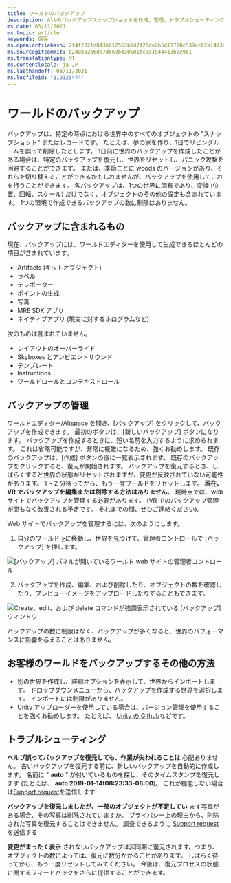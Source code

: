 ```yaml
---
title: ワールドのバックアップ
description: Altのバックアップスナップショットを作成、管理、トラブルシューティングする方法について説明します。
ms.date: 03/11/2021
ms.topic: article
keywords: 保存
ms.openlocfilehash: 2f4f232fd843b612563b2d7425de2b5d17720c539cc02a1493bc4b118de4f117
ms.sourcegitcommit: b248ba2a6da7d669b430581fc3a1544413b2e9c1
ms.translationtype: MT
ms.contentlocale: ja-JP
ms.lasthandoff: 08/11/2021
ms.locfileid: "119125474"
---
```

# <a name="backing-up-your-worlds"></a>ワールドのバックアップ

バックアップは、特定の時点における世界中のすべてのオブジェクトの "スナップショット" またはレコードです。 たとえば、夢の家を作り、1日でリビングルームを誤って削除したとします。 1日前に世界のバックアップを作成したことがある場合は、特定のバックアップを復元し、世界をリセットし、パニック攻撃を回避することができます。 または、季節ごとに woods のバージョンがあり、それらを切り替えることができるかもしれませんが、バックアップを使用してこれを行うことができます。 各バックアップは、1つの世界に固有であり、変換 (位置、回転、スケール) だけでなく、オブジェクトのその他の設定も含まれています。 1つの環境で作成できるバックアップの数に制限はありません。  

## <a name="whats-included-in-a-backup"></a>バックアップに含まれるもの

現在、バックアップには、ワールドエディターを使用して生成できるほとんどの項目が含まれています。
* Artifacts (キットオブジェクト)
* ラベル
* テレポーター
* ポイントの生成
* 写真
* MRE SDK アプリ
* ネイティブアプリ (現実に対するホログラムなど)

次のものは含まれていません。

* レイアウトのオーバーライド
* Skyboxes とアンビエントサウンド
* テンプレート
* Instructions
* ワールドロールとコンテキストロール

## <a name="managing-backups"></a>バックアップの管理

ワールドエディター/Altspace を開き、[バックアップ] をクリックして、バックアップを作成できます。 最初のボタンは、[新しいバックアップ] ボタンになります。 バックアップを作成するときに、短い名前を入力するように求められます。 これは省略可能ですが、非常に複雑になるため、強くお勧めします。 既存のバックアップは、[作成] ボタンの後に一覧表示されます。 既存のバックアップをクリックすると、復元が開始されます。 バックアップを復元するとき、しばらくすると世界の状態がリセットされますが、変更が反映されていない可能性があります。 1 ~ 2 分待ってから、もう一度ワールドをリセットします。 **現在、VR でバックアップを編集または削除する方法はありません**。 現時点では、web サイトでバックアップを管理する必要があります。 (VR でのバックアップ管理が間もなく改善される予定です。 それまでの間、ぜひご連絡ください)。

Web サイトでバックアップを管理するには、次のようにします。

1. 自分のワールド [>](https://account.altvr.com/users/sign_in)に移動し、世界を見つけて、管理者コントロールで [バックアップ] を押します。

![[バックアップ] パネルが開いているワールド web サイトの管理者コントロール](images/world-backup-img-01.png)

2. バックアップを作成、編集、および削除したり、オブジェクトの数を確認したり、プレビューイメージをアップロードしたりすることもできます。 

![Create、edit、および delete コマンドが強調表示されている [バックアップ] ウィンドウ](images/world-backup-img-02.png)

バックアップの数に制限はなく、バックアップが多くなると、世界のパフォーマンスに影響を与えることはありません。

## <a name="other-ways-to-back-up-your-worlds"></a>お客様のワールドをバックアップするその他の方法

* 別の世界を作成し、詳細オプションを表示して、世界からインポートします。 ドロップダウンメニューから、バックアップを作成する世界を選択します。 インポートには制限がありません。
* Unity アップローダーを使用している場合は、バージョン管理を使用することを強くお勧めします。 たとえば、 [Unity の Github](https://unity.github.com)などです。

## <a name="troubleshooting"></a>トラブルシューティング

**ヘルプ誤ってバックアップを復元しても、作業が失われることは** 心配ありません。 古いバックアップを復元する前に、新しいバックアップを自動的に作成します。 名前に " **auto** " が付いているものを探し、そのタイムスタンプを復元します (たとえば、 **auto 2019-01-14t08:23:33-08:00**)。  これが機能しない場合は[Support request](https://help.altvr.com/hc/requests/new)を送信します

**バックアップを復元しましたが、一部のオブジェクトが不足してい** ます写真がある場合、その写真は削除されていますか。 プライバシー上の理由から、削除された写真を復元することはできません。 調査できるように [Support request](https://help.altvr.com/hc/requests/new) を送信する

**変更がまったく表示** されないバックアップは非同期に復元されます。つまり、オブジェクトの数によっては、復元に数分かかることがあります。 しばらく待ってから、もう一度リセットしてみてください。 今後は、復元プロセスの状態に関するフィードバックをさらに提供することができます。